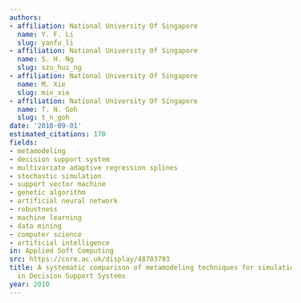 ```yaml
---
authors:
- affiliation: National University Of Singapore
  name: Y. F. Li
  slug: yanfu_li
- affiliation: National University Of Singapore
  name: S. H. Ng
  slug: szu_hui_ng
- affiliation: National University Of Singapore
  name: M. Xie
  slug: min_xie
- affiliation: National University Of Singapore
  name: T. N. Goh
  slug: t_n_goh
date: '2010-09-01'
estimated_citations: 170
fields:
- metamodeling
- decision support system
- multivariate adaptive regression splines
- stochastic simulation
- support vector machine
- genetic algorithm
- artificial neural network
- robustness
- machine learning
- data mining
- computer science
- artificial intelligence
in: Applied Soft Computing
src: https://core.ac.uk/display/48703793
title: A systematic comparison of metamodeling techniques for simulation optimization
  in Decision Support Systems
year: 2010
---
```

